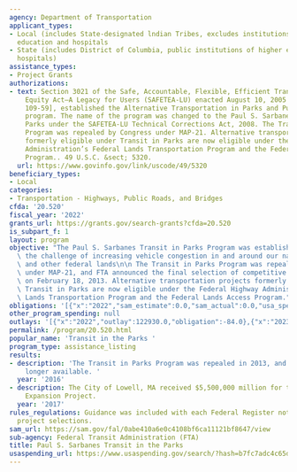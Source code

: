 ```yaml
---
agency: Department of Transportation
applicant_types:
- Local (includes State-designated lndian Tribes, excludes institutions of higher
  education and hospitals
- State (includes District of Columbia, public institutions of higher education and
  hospitals)
assistance_types:
- Project Grants
authorizations:
- text: Section 3021 of the Safe, Accountable, Flexible, Efficient Transportation
    Equity Act—A Legacy for Users (SAFETEA-LU) enacted August 10, 2005 [Public Law
    109-59], established the Alternative Transportation in Parks and Public Lands
    program. The name of the program was changed to the Paul S. Sarbanes Transit in
    Parks under the SAFETEA-LU Technical Corrections Act, 2008. The Transit in Parks
    Program was repealed by Congress under MAP-21. Alternative transportation projects
    formerly eligible under Transit in Parks are now eligible under the Federal Highway
    Administration’s Federal Lands Transportation Program and the Federal Lands Access
    Program.. 49 U.S.C. &sect; 5320.
  url: https://www.govinfo.gov/link/uscode/49/5320
beneficiary_types:
- Local
categories:
- Transportation - Highways, Public Roads, and Bridges
cfda: '20.520'
fiscal_year: '2022'
grants_url: https://grants.gov/search-grants?cfda=20.520
is_subpart_f: 1
layout: program
objective: "The Paul S. Sarbanes Transit in Parks Program was established to address\
  \ the challenge of increasing vehicle congestion in and around our national parks\
  \ and other federal lands\n\n The Transit in Parks Program was repealed by Congress\
  \ under MAP-21, and FTA announced the final selection of competitive project awards\
  \ on February 18, 2013. Alternative transportation projects formerly eligible under\
  \ Transit in Parks are now eligible under the Federal Highway Administration’s Federal\
  \ Lands Transportation Program and the Federal Lands Access Program."
obligations: '[{"x":"2022","sam_estimate":0.0,"sam_actual":0.0,"usa_spending_actual":-84.0},{"x":"2023","sam_estimate":0.0,"sam_actual":0.0,"usa_spending_actual":0.0},{"x":"2024","sam_estimate":0.0,"sam_actual":0.0,"usa_spending_actual":-199864.0}]'
other_program_spending: null
outlays: '[{"x":"2022","outlay":122930.0,"obligation":-84.0},{"x":"2023","outlay":0.0,"obligation":0.0},{"x":"2024","outlay":3491581.0,"obligation":0.0}]'
permalink: /program/20.520.html
popular_name: 'Transit in the Parks '
program_type: assistance_listing
results:
- description: 'The Transit in Parks Program was repealed in 2013, and funds are no
    longer available. '
  year: '2016'
- description: The City of Lowell, MA received $5,500,000 million for the Lowell Trolley
    Expansion Project.
  year: '2017'
rules_regulations: Guidance was included with each Federal Register notice that announced
  project selections.
sam_url: https://sam.gov/fal/0abe410a6e0c4108bf6ca11121bf8647/view
sub-agency: Federal Transit Administration (FTA)
title: Paul S. Sarbanes Transit in the Parks
usaspending_url: https://www.usaspending.gov/search/?hash=b7fc7adc4c65d1e156414ff51c1afc96
---
```

